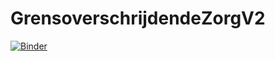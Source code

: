 # GrensoverschrijdendeZorgV2

[![Binder](https://mybinder.org/badge_logo.svg)](https://mybinder.org/v2/gh/NHameleers/GrensoverschrijdendeZorgV2/tree/master/HEAD?urlpath=voila%2Frender%2FGrensoverschrijdende_zorgkosten_Voila.ipynb)
